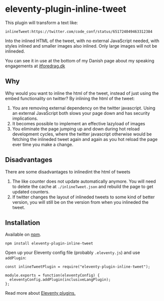 # eleventy-plugin-inline-tweet

This plugin will transform a text like:

```
inlineTweet:https://twitter.com/code_conf/status/651724049463312384
```

Into the inlined HTML of the tweet, with no external JavaScript needed, with styles inlined and smaller images also inlined. Only large images will not be inlineded.

You can see it in use at the bottom of my Danish page about my speaking engagements at [itforedrag.dk](https://www.itforedrag.dk/)

## Why

Why would you want to inline the html of the tweet, instead of just using the embed functionality on twitter?
By inlining the html of the tweet:

1. You are removing external dependency on the twitter javascript. Using an external JavaScript both slows your page down and has security implications.
2. It becomes possible to implement an effective lazyload of images
3. You eliminate the page jumping up and down during hot reload development cycles, where the twitter javascript otherwise would be fetching the inlineded tweet again and again as you hot reload the page ever time you make a change.

## Disadvantages

There are some disadvantages to inlinedint the html of tweets

1. The like counter does not update automatically anymore. You will need to delete the cache at `./inlineTweet.json` and rebuild the page to get updated counters.
2. If twitter changes the layout of inlineded tweets to some kind of better version, you will still be on the version from when you inlineded the tweet.

## Installation

Available on [npm](https://www.npmjs.com/package/eleventy-plugin-inline-tweet).

```
npm install eleventy-plugin-inline-tweet
```

Open up your Eleventy config file (probably `.eleventy.js`) and use `addPlugin`:

```
const inlineTweetPlugin = require("eleventy-plugin-inline-tweet");

module.exports = function(eleventyConfig) {
  eleventyConfig.addPlugin(inclusiveLangPlugin);
};
```

Read more about [Eleventy plugins.](https://www.11ty.io/docs/plugins/)
